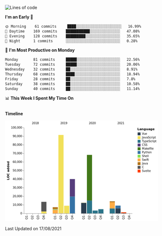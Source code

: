 <!--START_SECTION:waka-->
![Lines of code](https://img.shields.io/badge/From%20Hello%20World%20I%27ve%20Written-274367%20lines%20of%20code-blue)

**I'm an Early 🐤** 

```text
🌞 Morning    61 commits     ████░░░░░░░░░░░░░░░░░░░░░   16.99% 
🌆 Daytime    169 commits    ███████████░░░░░░░░░░░░░░   47.08% 
🌃 Evening    128 commits    █████████░░░░░░░░░░░░░░░░   35.65% 
🌙 Night      1 commits      ░░░░░░░░░░░░░░░░░░░░░░░░░   0.28%

```
📅 **I'm Most Productive on Monday** 

```text
Monday       81 commits     █████░░░░░░░░░░░░░░░░░░░░   22.56% 
Tuesday      72 commits     █████░░░░░░░░░░░░░░░░░░░░   20.06% 
Wednesday    32 commits     ██░░░░░░░░░░░░░░░░░░░░░░░   8.91% 
Thursday     68 commits     ████░░░░░░░░░░░░░░░░░░░░░   18.94% 
Friday       28 commits     ██░░░░░░░░░░░░░░░░░░░░░░░   7.8% 
Saturday     38 commits     ██░░░░░░░░░░░░░░░░░░░░░░░   10.58% 
Sunday       40 commits     ██░░░░░░░░░░░░░░░░░░░░░░░   11.14%

```


📊 **This Week I Spent My Time On** 

```text
```

**Timeline**

![Chart not found](https://raw.githubusercontent.com/johann-lr/johann-lr/master/charts/bar_graph.png) 


 Last Updated on 17/08/2021
<!--END_SECTION:waka-->

